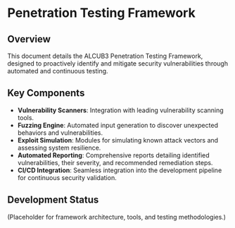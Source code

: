 # Penetration Testing Framework

## Overview
This document details the ALCUB3 Penetration Testing Framework, designed to proactively identify and mitigate security vulnerabilities through automated and continuous testing.

## Key Components
- **Vulnerability Scanners**: Integration with leading vulnerability scanning tools.
- **Fuzzing Engine**: Automated input generation to discover unexpected behaviors and vulnerabilities.
- **Exploit Simulation**: Modules for simulating known attack vectors and assessing system resilience.
- **Automated Reporting**: Comprehensive reports detailing identified vulnerabilities, their severity, and recommended remediation steps.
- **CI/CD Integration**: Seamless integration into the development pipeline for continuous security validation.

## Development Status
(Placeholder for framework architecture, tools, and testing methodologies.)
